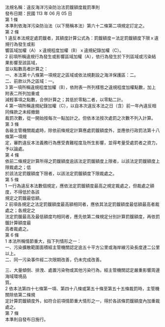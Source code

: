 法規名稱：違反海洋污染防治法罰鍰額度裁罰準則  
發布日期：民國 113 年 06 月 05 日  
第 1 條  
本準則依海洋污染防治法（以下簡稱本法）第六十二條第二項規定訂定之。  
第 2 條  
1 違反本法規定處罰鍰者，其額度計算公式為：罰鍰額度＝法定罰鍰額度下限ｘ違規行為發生或影  
響區域加權（A）ｘ違規程度加權（B）ｘ違規紀錄加權（C）。  
2 前項所稱違規行為發生或影響區域加權（A），依行為發生於下列區域或污染結果影響至該區域，  
並以點數高者計算之：  
一、本法第十八條第一項規定之區域或依法規劃設之海洋保護區：二。  
二、前款以外之區域：一。  
3 第一項所稱違規程度加權（B），依附表一所列樣態之違規程度加權點數，加上附表二所列加重或  
減輕事項之點數，合併計算之；其低於零點二者，以零點二計。  
4 第一項所稱違規紀錄加權（C），以自本次違反本法之日（含）前一年內違反相同條款之未經撤銷  
裁罰次數，從一開始按每次一點加計之。但依本法按次處罰之次數不列入計算。  
第 3 條  
各級主管機關裁處時，除依前條規定計算應處罰鍰額度外，並應依行政罰法第十八條第一項規  
定，審酌違反本法義務行為應受責難程度及所生影響，並得考量受處罰者之資力，予以論處。  
第 4 條  
依前二條規定計算所得之罰鍰額度逾該法定罰鍰額度上限者，以該法定罰鍰額度上限裁處之；低  
於該法定罰鍰額度下限者，以該法定罰鍰額度下限裁處之。  
第 5 條  
1 一行為違反本法數個規定，應依法定罰鍰額度最高之規定裁處之，但裁處之額度，不得低於各該  
規定之罰鍰最低額。  
2 前項各規定之法定罰鍰額度最高額相同者，應依其法定罰鍰額度最低額最高者裁處之；各規定之  
法定罰鍰最高及最低額度均相同者，應先依第二條規定分別計算罰鍰額度，再依罰鍰計算額度最  
高者裁處之。  
第 6 條  
1 本法所稱情節重大，指下列情形之一：  
一、污染擴散範圍面積經主管機關認定逾五十平方公里或海岸線污染長度達二公里以上。  
二、同一污染事件經二次限期改善，仍未完成改善。  


三、大量傾倒、排洩、處置污染物或其他污染行為，經主管機關認定嚴重影響周邊海域環境品  
質。  
2 依本法第四十七條第一項、第四十八條或第五十條至第五十五條裁罰時，主管機關除依第二條規  
定計算罰鍰額度外，如符合前項情節重大情形之一，得於各該條罰鍰額度內加重裁處之。  
第 7 條  
本準則自發布日施行。  


